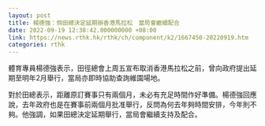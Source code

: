```yaml
---
layout: post
title: 楊德強：倘田總決定延期辦香港馬拉松　當局會繼續配合
date: 2022-09-19 12:38:42.000000000 +08:00
link: https://news.rthk.hk/rthk/ch/component/k2/1667450-20220919.htm
categories: rthk
---
```


體育專員楊德強表示，田徑總會上周五宣布取消香港馬拉松之前，曾向政府提出延期至明年2月舉行，當局亦即時協助查詢維園場地。

對於田總表示，距離原訂賽事只有兩個月，未必有充足時間作好準備。楊德強回應說，去年政府也是在賽事前兩個月批准舉行，反問為何去年夠時間安排，今年則不夠。他強調，如果田總決定延期舉行，當局會繼續支持及配合。
